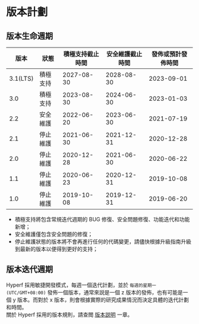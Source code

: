 # 版本計劃

## 版本生命週期

| 版本       | 狀態   | 積極支持截止時間   | 安全維護截止時間   | 發佈或預計發佈時間  |
|----------|------|------------|------------|------------|
| 3.1(LTS) | 積極支持 | 2027-08-30 | 2028-08-30 | 2023-09-01 |
| 3.0      | 積極支持 | 2023-08-30 | 2024-06-30 | 2023-01-03 |
| 2.2      | 安全維護 | 2022-06-20 | 2023-06-30 | 2021-07-19 |
| 2.1      | 停止維護 | 2021-06-30 | 2021-12-31 | 2020-12-28 |
| 2.0      | 停止維護 | 2020-12-28 | 2021-06-30 | 2020-06-22 |
| 1.1      | 停止維護 | 2020-06-23 | 2020-12-31 | 2019-10-08 |
| 1.0      | 停止維護 | 2019-10-08 | 2019-12-31 | 2019-06-20 |

* 積極支持將包含常規迭代週期的 BUG 修復、安全問題修復、功能迭代和功能新增；
* 安全維護僅包含安全問題的修復；
* 停止維護狀態的版本將不會再進行任何的代碼變更，請儘快根據升級指南升級到最新的版本以便得到更好的支持；


## 版本迭代週期

Hyperf 採用敏捷開發模式，每週一個迭代計劃，並於 `每週的星期一 (UTC/GMT+08:00)` 發佈一個版本，通常來説是一個 z 版本的發佈，也有可能是一個 y 版本。而對於 x 版本，則會根據實際的研究成果情況而決定具體的迭代計劃和時間。   
關於 Hyperf 採用的版本規則，請查閲 [版本説明](zh-hk/versions.md) 一章。
